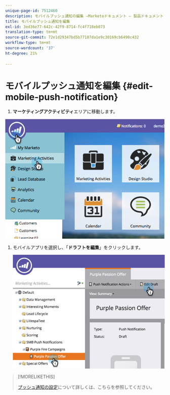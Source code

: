 ```yaml
---
unique-page-id: 7512460
description: モバイルプッシュ通知の編集 —Marketoドキュメント — 製品ドキュメント
title: モバイルプッシュ通知を編集
exl-id: 3ed36e77-642c-42f9-8714-fc4f718eb073
translation-type: tm+mt
source-git-commit: 72e1d29347bd5b77107da1e9c30169cb6490c432
workflow-type: tm+mt
source-wordcount: '37'
ht-degree: 21%

---
```


# モバイルプッシュ通知を編集 {#edit-mobile-push-notification}

1. **マーケティングアクティビティ**&#x200B;エリアに移動します。

![](assets/image2015-4-22-18-3a44-3a42.png)

1. モバイルアプリを選択し、「**ドラフトを編集**」をクリックします。

   ![](assets/image2015-4-22-18-3a45-3a13.png)

>[!MORELIKETHIS]
>
>[プッシュ通知の設定](/help/marketo/product-docs/mobile-marketing/push-notifications/configure-mobile-push-notification.md)について詳しくは、こちらを参照してください。

